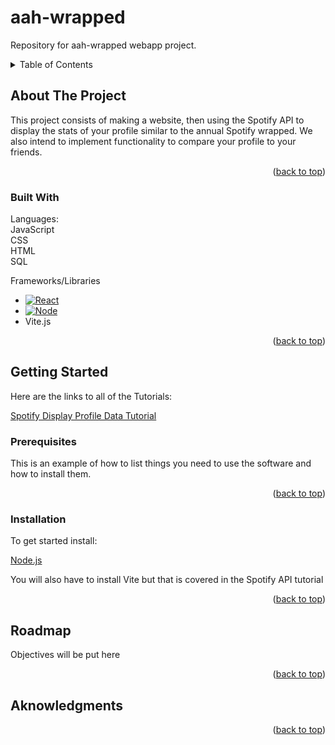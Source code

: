 <a name="readme-top"></a>
# aah-wrapped
Repository for aah-wrapped webapp project.

<details>
  <summary>Table of Contents</summary>
  <ol>
    <li>
      <a href="#about-the-project">About The Project</a>
      <ul>
        <li><a href="#built-with">Built With</a></li>
      </ul>
    </li>
    <li>
      <a href="#getting-started">Getting Started</a>
      <ul>
        <li><a href="#prerequisites">Prerequisites</a></li>
        <li><a href="#installation">Installation</a></li>
      </ul>
    </li>
    <li><a href="#usage">Usage</a></li>
    <li><a href="#roadmap">Roadmap</a></li>
    <li><a href="#contributing">Contributing</a></li>
    <li><a href="#license">License</a></li>
    <li><a href="#contact">Contact</a></li>
    <li><a href="#acknowledgments">Acknowledgments</a></li>
  </ol>
</details>

## About The Project


This project consists of making a website, then using the Spotify API to display the stats of your profile similar to the annual Spotify wrapped. We also intend to implement functionality to compare your profile to your friends.

<p align="right">(<a href="#readme-top">back to top</a>)</p>

### Built With
Languages:\
  JavaScript\
  CSS\
  HTML\
  SQL
    
Frameworks/Libraries
  * [![React][React.js]][React-url]
  * [![Node][Node.js]][Node-url]
  * Vite.js
    

<p align="right">(<a href="#readme-top">back to top</a>)</p>

## Getting Started

Here are the links to all of the Tutorials:

[Spotify Display Profile Data Tutorial](https://developer.spotify.com/documentation/web-api/howtos/web-app-profile)

### Prerequisites

This is an example of how to list things you need to use the software and how to install them.


<p align="right">(<a href="#readme-top">back to top</a>)</p>

### Installation

To get started install:

[Node.js](https://nodejs.org/en/)

You will also have to install Vite but that is covered in the Spotify API tutorial

<p align="right">(<a href="#readme-top">back to top</a>)</p>

## Roadmap

Objectives will be put here

<p align="right">(<a href="#readme-top">back to top</a>)</p>

## Aknowledgments

[React.js]: https://img.shields.io/badge/React-20232A?style=for-the-badge&logo=react&logoColor=61DAFB
[React-url]: https://reactjs.org/

[Node.js]: https://img.shields.io/badge/Node.js-43853D?style=for-the-badge&logo=node.js&logoColor=white
[Node-url]: https://nodejs.org/en

<p align="right">(<a href="#readme-top">back to top</a>)</p>



